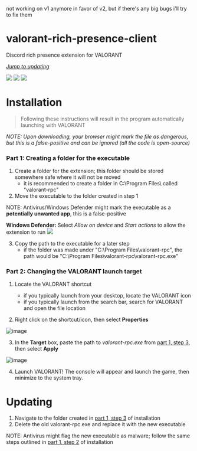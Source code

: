 not working on v1 anymore in favor of v2, but if there's any big bugs i'll try to fix them

# valorant-rich-presence-client

Discord rich presence extension for VALORANT

[*Jump to updating*](https://github.com/colinhartigan/valorant-rich-presence/blob/main/README.md#updating)

![](https://media.discordapp.net/attachments/357677064507228171/815690033842880552/unknown.png)
![](https://media.discordapp.net/attachments/357677064507228171/815690322591613008/unknown.png)
![](https://media.discordapp.net/attachments/357677064507228171/815690580386381834/unknown.png)

# Installation
> Following these instructions will result in the program automatically launching with VALORANT

*NOTE: Upon downloading, your browser might mark the file as dangerous, but this is a false-positive and can be ignored (all the code is open-source)*
### Part 1: Creating a folder for the executable
1. Create a folder for the extension; this folder should be stored somewhere safe where it will not be moved
    - it is recommended to create a folder in C:\Program Files\ called "valorant-rpc"
2. Move the executable to the folder created in step 1 

NOTE: Antivirus/Windows Defender might mark the executable as a **potentially unwanted app**, this is a false-positive

**Windows Defender:** Select *Allow on device* and *Start actions* to allow the extension to run
![](https://user-images.githubusercontent.com/42125428/109581460-5439f900-7aca-11eb-86f4-26bae7bae501.png)

3. Copy the path to the executable for a later step
    - if the folder was made under "C:\Program Files\valorant-rpc", the path would be "C:\Program Files\valorant-rpc\valorant-rpc.exe"
### Part 2: Changing the VALORANT launch target

1. Locate the VALORANT shortcut
    - if you typically launch from your desktop, locate the VALORANT icon
    - if you typically launch from the search bar, search for VALORANT and open the file location

2. Right click on the shortcut/icon, then select **Properties**

![image](https://user-images.githubusercontent.com/42125428/109582766-bdbb0700-7acc-11eb-914e-40a46e139494.png)

3. In the **Target** box, paste the path to *valorant-rpc.exe* from [part 1, step 3](https://github.com/colinhartigan/valorant-rich-presence/blob/main/README.md#part-1-creating-a-folder-for-the-executable), then select **Apply**

![image](https://user-images.githubusercontent.com/42125428/109582870-eba04b80-7acc-11eb-8748-7de9376a8e81.png)

4. Launch VALORANT! The console will appear and launch the game, then minimize to the system tray.


# Updating
1. Navigate to the folder created in [part 1, step 3](https://github.com/colinhartigan/valorant-rich-presence/blob/main/README.md#part-1-creating-a-folder-for-the-executable) of installation
2. Delete the old valorant-rpc.exe and replace it with the new executable

NOTE: Antivirus might flag the new executable as malware; follow the same steps outlined in [part 1, step 2](https://github.com/colinhartigan/valorant-rich-presence/blob/main/README.md#part-1-creating-a-folder-for-the-executable) of installation
